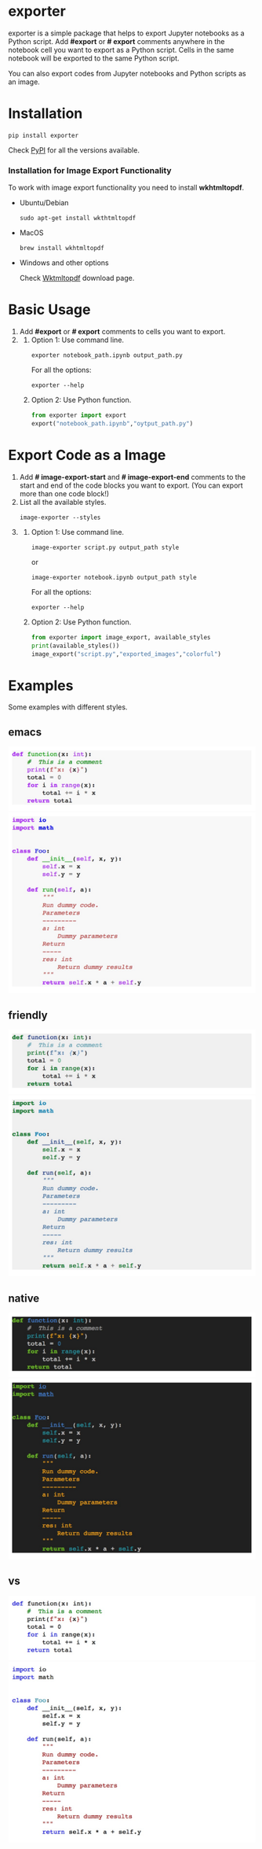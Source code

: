 # exporter

exporter is a simple package that helps to export Jupyter notebooks as a Python script.
Add **#export** or **# export** comments anywhere in the notebook cell you want to export as a Python script. Cells in 
the same notebook will be exported to the same Python script.

You can also export codes from Jupyter notebooks and Python scripts as an image.


# Installation

```
pip install exporter
```

Check [PyPI](https://pypi.org/project/exporter/) for all the versions available.

### Installation for Image Export Functionality
To work with image export functionality you need to install **wkhtmltopdf**.
- Ubuntu/Debian
    ```
    sudo apt-get install wkthtmltopdf
    ```
- MacOS
    ```
    brew install wkhtmltopdf
    ```
- Windows and other options

  Check [Wktmltopdf](https://wkhtmltopdf.org/downloads.html) download page.

# Basic Usage

1. Add **#export** or **# export** comments to cells you want to export.
2. 
    1. Option 1: Use command line.
          ```
          exporter notebook_path.ipynb output_path.py
          ```
          For all the options:
          ```
          exporter --help
          ```
    2. Option 2: Use Python function.
          ```python
          from exporter import export
          export("notebook_path.ipynb","oytput_path.py")
          ```

# Export Code as a Image

1. Add **# image-export-start** and **# image-export-end** comments
to the start and end of the code blocks you want to export. 
(You can export more than one code block!)
2. List all the available styles.
    ```
    image-exporter --styles
    ```
3.
    1. Option 1: Use command line.
          ```
          image-exporter script.py output_path style
          ```
          or
          ```
          image-exporter notebook.ipynb output_path style
          ```       
       For all the options:
          ```
          exporter --help
          ```
    2. Option 2: Use Python function.      
          ```python
          from exporter import image_export, available_styles
          print(available_styles())
          image_export("script.py","exported_images","colorful")
          ```

# Examples

Some examples with different styles.

emacs 
------------ 
![emacs example 0](https://github.com/hasan-yaman/exporter/raw/master/examples/example_0_emacs.jpg) 
![emacs example 1](https://github.com/hasan-yaman/exporter/raw/master/examples/example_1_emacs.jpg)

friendly
------------ 
![friendly example 0](https://github.com/hasan-yaman/exporter/raw/master/examples/example_0_friendly.jpg) 
![friendly example 1](https://github.com/hasan-yaman/exporter/raw/master/examples/example_1_friendly.jpg)

native 
------------ 
![native example 0](https://github.com/hasan-yaman/exporter/raw/master/examples/example_0_native.jpg) 
![native example 1](https://github.com/hasan-yaman/exporter/raw/master/examples/example_1_native.jpg)

vs 
------------ 
![vs example 0](https://github.com/hasan-yaman/exporter/raw/master/examples/example_0_vs.jpg) 
![vs example 1](https://github.com/hasan-yaman/exporter/raw/master/examples/example_1_vs.jpg)

